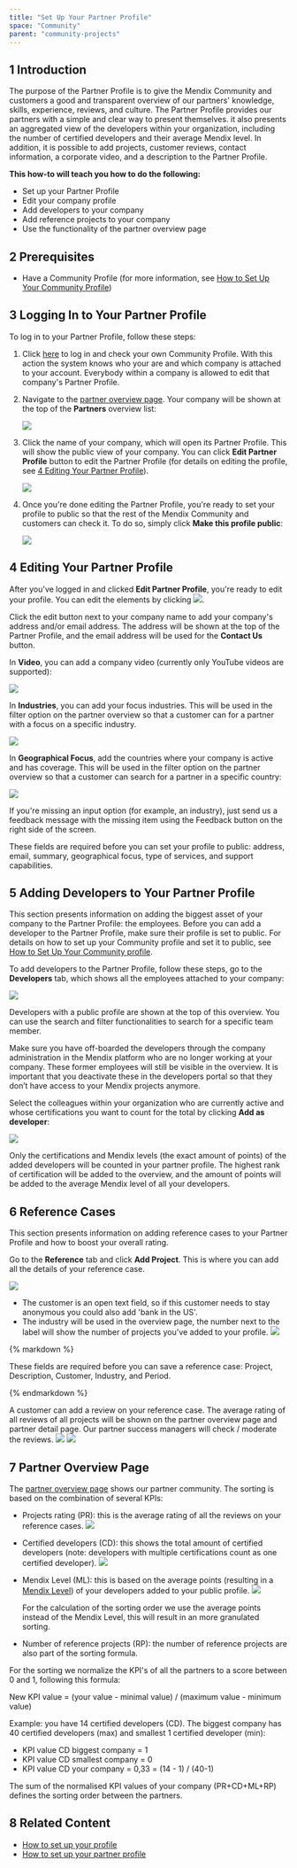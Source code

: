 ```yaml
---
title: "Set Up Your Partner Profile"
space: "Community"
parent: "community-projects"
---
```

## 1 Introduction

The purpose of the Partner Profile is to give the Mendix Community and customers a good and transparent overview of our partners' knowledge, skills, experience, reviews, and culture. The Partner Profile provides our partners with a simple and clear way to present themselves. it also presents an aggregated view of the developers within your organization, including the number of certified developers and their average Mendix level. In addition, it is possible to add projects, customer reviews, contact information, a corporate video, and a description to the Partner Profile.

**This how-to will teach you how to do the following:**

* Set up your Partner Profile
* Edit your company profile
* Add developers to your company
* Add reference projects to your company
* Use the functionality of the partner overview page

## 2 Prerequisites

* Have a Community Profile (for more information, see [How to Set Up Your Community Profile](how-to-set-up-your-profile))

## 3 Logging In to Your Partner Profile

To log in to your Partner Profile, follow these steps:

1. Click [here](https://developer.mendixcloud.com/openid/login?immediate=true&continuation=link/ownprofile/) to log in and check your own Community Profile. With this action the system knows who your are and which company is attached to your account. Everybody within a company is allowed to edit that company's Partner Profile.
2. Navigate to the [partner overview page](https://developer.mendixcloud.com/openid/login?immediate=true&continuation=link/partneroverview). Your company will be shown at the top of the **Partners** overview list:

    ![](attachments/19203677/20217909.png)

3. Click the name of your company, which will open its Partner Profile. This will show the public view of your company. You can click **Edit Partner Profile** button to edit the Partner Profile (for details on editing the profile, see [4 Editing Your Partner Profile](#EditingYourPartnerProfile)).

    ![](attachments/19203677/20217910.png)

4. Once you're done editing the Partner Profile, you're ready to set your profile to public so that the rest of the Mendix Community and customers can check it. To do so, simply click **Make this profile public**:

    ![](attachments/19203677/20217911.png)

## 4 Editing Your Partner Profile<a name="EditingYourPartnerProfile"></a>

After you've logged in and clicked **Edit Partner Profile**, you're ready to edit your profile. You can edit the elements by clicking ![](attachments/19203677/19399148.png).

Click the edit button next to your company name to add your company's address and/or email address. The address will be shown at the top of the Partner Profile, and the email address will be used for the **Contact Us** button.

In **Video**, you can add a company video (currently only YouTube videos are supported):

![](attachments/19203677/20217913.png)

In **Industries**, you can add your focus industries. This will be used in the filter option on the partner overview so that a customer can for a partner with a focus on a specific industry.

![](attachments/19203677/20217914.png)

In **Geographical Focus**, add the countries where your company is active and has coverage. This will be used in the filter option on the partner overview so that a customer can search for a partner in a specific country:

![](attachments/19203677/20217916.png)

<div class="alert alert-info">

If you're missing an input option (for example, an industry), just send us a feedback message with the missing item using the Feedback button on the right side of the screen.

</div><div class="alert alert-info">

These fields are required before you can set your profile to public: address, email, summary, geographical focus, type of services, and support capabilities.

</div>

## 5 Adding Developers to Your Partner Profile

This section presents information on adding the biggest asset of your company to the Partner Profile: the employees. Before you can add a developer to the Partner Profile, make sure their profile is set to public. For details on how to set up your Community profile and set it to public, see [How to Set Up Your Community profile](how-to-set-up-your-profile).

To add developers to the Partner Profile, follow these steps, go to the **Developers** tab, which shows all the employees attached to your company:

![](attachments/19203677/20217919.png)

Developers with a public profile are shown at the top of this overview. You can use the search and filter functionalities to search for a specific team member.

<div class="alert alert-info">

Make sure you have off-boarded the developers through the company administration in the Mendix platform who are no longer working at your company. These former employees will still be visible in the overview. It is important that you deactivate these in the developers portal so that they don’t have access to your Mendix projects anymore.

</div>

Select the colleagues within your organization who are currently active and whose certifications you want to count for the total by clicking **Add as developer**:

![](attachments/19203677/add_developer_button.png)

<div class="alert alert-info">

Only the certifications and Mendix levels (the exact amount of points) of the added developers will be counted in your partner profile. The highest rank of certification will be added to the overview, and the amount of points will be added to the average Mendix level of all your developers.

</div>

## 6 Reference Cases

This section presents information on adding reference cases to your Partner Profile and how to boost your overall rating. 

Go to the **Reference** tab and click **Add Project**. This is where you can add all the details of your reference case.

![](attachments/19203677/20217920.png)

*   The customer is an open text field, so if this customer needs to stay anonymous you could also add 'bank in the US'.
*   The industry will be used in the overview page, the number next to the label will show the number of projects you've added to your profile.
    ![](attachments/19203677/20217921.png)

<div class="alert alert-info">{% markdown %}

These fields are required before you can save a reference case: Project, Description, Customer, Industry, and Period.

{% endmarkdown %}</div>

A customer can add a review on your reference case. The average rating of all reviews of all projects will be shown on the partner overview page and partner detail page. Our partner success managers will check / moderate the reviews.
![](attachments/19203677/20217926.png)
![](attachments/19203677/20217927.png)

## 7 Partner Overview Page

The [partner overview page](https://developer.mendixcloud.com/openid/login?immediate=true&continuation=link/partneroverview) shows our partner community. The sorting is based on the combination of several KPIs:

*   Projects rating (PR): this is the average rating of all the reviews on your reference cases.
    ![](attachments/19203677/20217923.png)
*   Certified developers (CD): this shows the total amount of certified developers (note: developers with multiple certifications count as one certified developer).
     ![](attachments/19203677/20217924.png)
*   Mendix Level (ML): this is based on the average points (resulting in a [Mendix Level](https://developer.mendixcloud.com/link/faq)) of your developers added to your public profile.
    ![](attachments/19203677/20217925.png)

    For the calculation of the sorting order we use the average points instead of the Mendix Level, this will result in an more granulated sorting.

*   Number of reference projects (RP): the number of reference projects are also part of the sorting formula.

For the sorting we normalize the KPI's of all the partners to a score between 0 and 1, following this formula:

New KPI value = (your value - minimal value) / (maximum value - minimum value)

Example: you have 14 certified developers (CD). The biggest company has 40 certified developers (max) and smallest 1 certified developer (min):

* KPI value CD biggest company = 1
* KPI value CD smallest company = 0
* KPI value CD your company = 0,33 = (14 - 1) / (40-1)

The sum of the normalised KPI values of your company (PR+CD+ML+RP) defines the sorting order between the partners.

## 8 Related Content

*   [How to set up your profile](how-to-set-up-your-profile)
*   [How to set up your partner profile](how-to-set-up-your-partner-profile)
